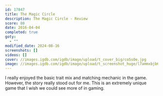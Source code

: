 ```yaml
---
id: 17847
title: The Magic Circle
description: The Magic Circle - Review
score: 80
date: 2016-04-04
completed: true
goty:
  - ""
modified_date: 2024-08-16
screenshots: []
videos: []
cover: //images.igdb.com/igdb/image/upload/t_cover_big/co5s0e.jpg
image: //images.igdb.com/igdb/image/upload/t_screenshot_huge/l7ammxbjb6qcwpzhyejg.jpg
---
```

I really enjoyed the basic trait mix and matching mechanic in the game. However, the story really stood out for me. This is an extremely unique game that I wish we could see more of in gaming.